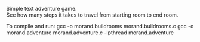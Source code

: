 Simple text adventure game.  
See how many steps it takes to travel from starting room to end room.

To compile and run: 
              gcc -o morand.buildrooms morand.buildrooms.c
              gcc -o morand.adventure morand.adventure.c -lpthread
              morand.adventure
